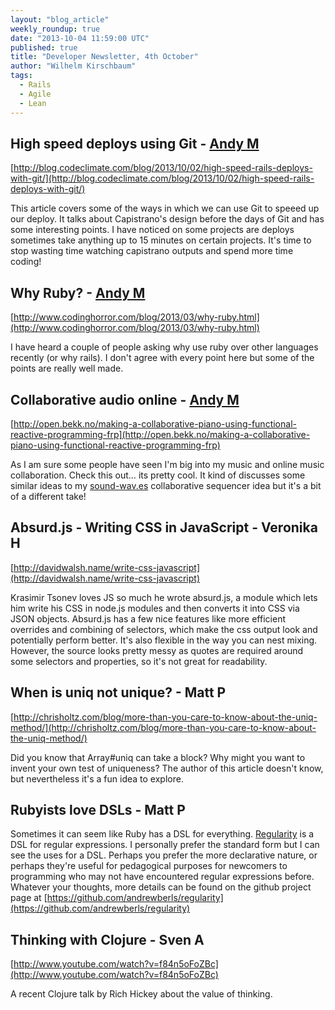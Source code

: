 ```yaml
---
layout: "blog_article"
weekly_roundup: true
date: "2013-10-04 11:59:00 UTC"
published: true
title: "Developer Newsletter, 4th October"
author: "Wilhelm Kirschbaum"
tags:
  - Rails
  - Agile
  - Lean
---
```


## High speed deploys using Git - [Andy M](http://www.unboxedconsulting.com/people/andrew-mitchell)
[http://blog.codeclimate.com/blog/2013/10/02/high-speed-rails-deploys-with-git/](http://blog.codeclimate.com/blog/2013/10/02/high-speed-rails-deploys-with-git/)

This article covers some of the ways in which we can use Git to speeed up our deploy. It talks about Capistrano's design before the days of Git and has some interesting points. I have noticed on some projects are deploys sometimes take anything up to 15 minutes on certain projects. It's time to stop wasting time watching capistrano outputs and spend more time coding!


## Why Ruby? - [Andy M](http://www.unboxedconsulting.com/people/andrew-mitchell)
[http://www.codinghorror.com/blog/2013/03/why-ruby.html](http://www.codinghorror.com/blog/2013/03/why-ruby.html)

I have heard a couple of people asking why use ruby over other languages recently (or why rails). I don't agree with every point here but some of the points are really well made.

## Collaborative audio online - [Andy M](http://www.unboxedconsulting.com/people/andrew-mitchell)
[http://open.bekk.no/making-a-collaborative-piano-using-functional-reactive-programming-frp](http://open.bekk.no/making-a-collaborative-piano-using-functional-reactive-programming-frp)

As I am sure some people have seen I'm big into my music and online music collaboration. Check this out… its pretty cool. It kind of discusses some similar ideas to my [sound-wav.es](http://www.sound-wav.es) collaborative sequencer idea but it's a bit of a different take!

## Absurd.js - Writing CSS in JavaScript - Veronika H
[http://davidwalsh.name/write-css-javascript](http://davidwalsh.name/write-css-javascript)

Krasimir Tsonev loves JS so much he wrote absurd.js, a module which lets him write his CSS in node.js modules and then converts it into CSS via JSON objects. Absurd.js has a few nice features like more efficient overrides and combining of selectors, which make the css output look and potentially perform better. It's also flexible in the way you can nest mixing. However, the source looks pretty messy as quotes are required around some selectors and properties, so it's not great for readability.

## When is uniq not unique? - Matt P
[http://chrisholtz.com/blog/more-than-you-care-to-know-about-the-uniq-method/](http://chrisholtz.com/blog/more-than-you-care-to-know-about-the-uniq-method/)

Did you know that Array#uniq can take a block? Why might you want to invent your own test of uniqueness? The author of this article doesn't know, but nevertheless it's a fun idea to explore.

## Rubyists love DSLs - Matt P
Sometimes it can seem like Ruby has a DSL for everything. [Regularity](https://github.com/andrewberls/regularity
) is a DSL for regular expressions. I personally prefer the standard form but I can see the uses for a DSL. Perhaps you prefer the more declarative nature, or perhaps they're useful for pedagogical purposes for newcomers to programming who may not have encountered regular expressions before. Whatever your thoughts, more details can be found on the github project page at [https://github.com/andrewberls/regularity](https://github.com/andrewberls/regularity)

## Thinking with Clojure - Sven A
[http://www.youtube.com/watch?v=f84n5oFoZBc](http://www.youtube.com/watch?v=f84n5oFoZBc)

A recent Clojure talk by Rich Hickey about the value of thinking.
